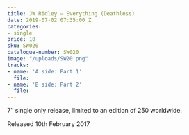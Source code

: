 ```yaml
---
title: JW Ridley – Everything (Deathless)
date: 2019-07-02 07:35:00 Z
categories:
- single
price: 10
sku: SW020
catalogue-number: SW020
image: "/uploads/SW20.png"
tracks:
- name: 'A side: Part 1'
  file: 
- name: 'B side: Part 2'
  file: 
---
```


7″ single only release, limited to an edition of 250 worldwide.

Released 10th February 2017